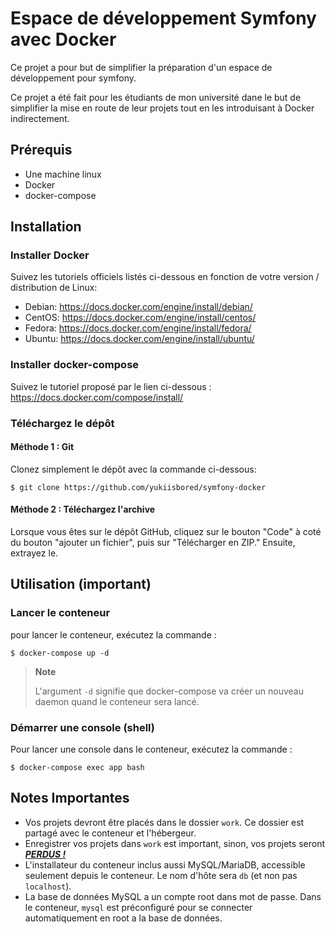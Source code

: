 # Espace de développement Symfony avec Docker

Ce projet a pour but de simplifier la préparation
d'un espace de développement pour symfony.

Ce projet a été fait pour les étudiants de mon université dane le but
de simplifier la mise en route de leur projets tout en les introduisant
à Docker indirectement.

## Prérequis

- Une machine linux
- Docker
- docker-compose

## Installation

### Installer Docker

Suivez les tutoriels officiels listés ci-dessous en fonction de votre
version / distribution de Linux:

* Debian: https://docs.docker.com/engine/install/debian/
* CentOS: https://docs.docker.com/engine/install/centos/
* Fedora: https://docs.docker.com/engine/install/fedora/
* Ubuntu: https://docs.docker.com/engine/install/ubuntu/

### Installer docker-compose

Suivez le tutoriel proposé par le lien ci-dessous : 
https://docs.docker.com/compose/install/

### Téléchargez le dépôt

#### Méthode 1 : Git

Clonez simplement le dépôt avec la commande ci-dessous:

```shell
$ git clone https://github.com/yukiisbored/symfony-docker
```

#### Méthode 2 : Téléchargez l'archive

Lorsque vous êtes sur le dépôt GitHub, cliquez sur le bouton "Code"
à coté du bouton "ajouter un fichier", puis sur "Télécharger en ZIP."
Ensuite, extrayez le.

## Utilisation (important)

### Lancer le conteneur

pour lancer le conteneur, exécutez la commande :

```shell
$ docker-compose up -d
```

> **Note**
>
> L'argument `-d` signifie que docker-compose va créer un nouveau 
> daemon quand le conteneur sera lancé.

### Démarrer une console (shell)

Pour lancer une console dans le conteneur, exécutez la commande :

```shell
$ docker-compose exec app bash
```

## Notes Importantes

- Vos projets devront être placés dans le dossier `work`. Ce dossier
  est partagé avec le conteneur et l'hébergeur.
- Enregistrer vos projets dans `work` est important, sinon, vos projets
  seront ***<u>PERDUS !</u>***
- L'installateur du conteneur inclus aussi MySQL/MariaDB, accessible
  seulement depuis le conteneur. Le nom d'hôte sera `db` (et non pas 
  `localhost`).
- La base de données MySQL a un compte root dans mot de passe. 
  Dans le conteneur, `mysql` est préconfiguré pour se connecter 
  automatiquement en root a la base de données. 
